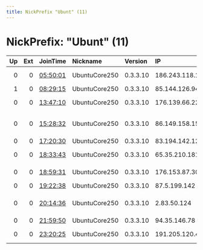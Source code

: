 ```yaml
---
title: NickPrefix "Ubunt" (11)
---
```


# NickPrefix: "Ubunt" (11)

|   Up |   Ext | JoinTime                                                                                            | Nickname      | Version   | IP              | AS                                       | CC   |   ORp |   Dirp | OS    | Contact   |   eFamMembers |
|-----:|------:|:----------------------------------------------------------------------------------------------------|:--------------|:----------|:----------------|:-----------------------------------------|:-----|------:|-------:|:------|:----------|--------------:|
|    0 |     0 | [05:50:01](https://metrics.torproject.org/rs.html#details/4BF9AF2D1054D0F60784A7E3835B02D9414C2C1C) | UbuntuCore250 | 0.3.3.10  | 186.243.118.138 | Telemar Norte Leste S.A.                 | br   | 38189 |      0 | Linux | None      |             1 |
|    1 |     0 | [08:29:15](https://metrics.torproject.org/rs.html#details/E092988128012223D705FE417FCBBA6FA09AC9FA) | UbuntuCore250 | 0.3.3.10  | 85.144.126.94   | T-Mobile Thuis BV                        | nl   | 43909 |      0 | Linux | None      |             1 |
|    0 |     0 | [13:47:10](https://metrics.torproject.org/rs.html#details/1A2A5E7746F918ADE157696611C8C560C0B2A51E) | UbuntuCore250 | 0.3.3.10  | 176.139.66.22   | Bouygues Telecom SA                      | fr   | 41309 |      0 | Linux | None      |             1 |
|    0 |     0 | [15:28:32](https://metrics.torproject.org/rs.html#details/E5609DB87C15E67C0689672E7D711D92B1D13B3E) | UbuntuCore250 | 0.3.3.10  | 86.149.158.159  | British Telecommunications PLC           | gb   | 40731 |      0 | Linux | None      |             1 |
|    0 |     0 | [17:20:30](https://metrics.torproject.org/rs.html#details/CBC0F2F8BDF1DA511DF50FDB974B5865B3045135) | UbuntuCore250 | 0.3.3.10  | 83.194.142.123  | Orange                                   | fr   | 40473 |      0 | Linux | None      |             1 |
|    0 |     0 | [18:33:43](https://metrics.torproject.org/rs.html#details/5E697BC0037D65AE7714C84D1E16ABCA2741DF5B) | UbuntuCore250 | 0.3.3.10  | 65.35.210.181   | BRIGHT HOUSE NETWORKS, LLC               | us   | 36963 |      0 | Linux | None      |             1 |
|    0 |     0 | [18:59:31](https://metrics.torproject.org/rs.html#details/87EF1F260F57399EED7D39740198C707811AB437) | UbuntuCore250 | 0.3.3.10  | 176.153.87.30   | Bouygues Telecom SA                      | fr   | 42483 |      0 | Linux | None      |             1 |
|    0 |     0 | [19:22:38](https://metrics.torproject.org/rs.html#details/2C180E622F24CCD72689ABD4A97E97BE1BDEF59F) | UbuntuCore250 | 0.3.3.10  | 87.5.199.142    | Telecom Italia                           | it   | 34427 |      0 | Linux | None      |             1 |
|    0 |     0 | [20:14:36](https://metrics.torproject.org/rs.html#details/6A64BEDB2BD674975AEEB1FAA841D6D5054D9469) | UbuntuCore250 | 0.3.3.10  | 2.83.50.124     | Servicos De Comunicacoes E Multimedia S. | pt   | 44871 |      0 | Linux | None      |             1 |
|    0 |     0 | [21:59:50](https://metrics.torproject.org/rs.html#details/F5F537772C3CDAA3EC63D7BD4D2D43ECFFE868E9) | UbuntuCore250 | 0.3.3.10  | 94.35.146.78    | Tiscali SpA                              | it   | 37489 |      0 | Linux | None      |             1 |
|    0 |     0 | [23:20:25](https://metrics.torproject.org/rs.html#details/1C46EDF33FE6DF96F8EC05561A922563013877FD) | UbuntuCore250 | 0.3.3.10  | 191.205.120.46  | TELEFu00D4NICA BRASIL S.A                | br   | 42733 |      0 | Linux | None      |             1 |
